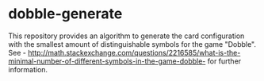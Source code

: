 # dobble-generate
This repository provides an algorithm to generate the card configuration with the smallest amount of distinguishable symbols for the game "Dobble". See - http://math.stackexchange.com/questions/2216585/what-is-the-minimal-number-of-different-symbols-in-the-game-dobble- for further information.
